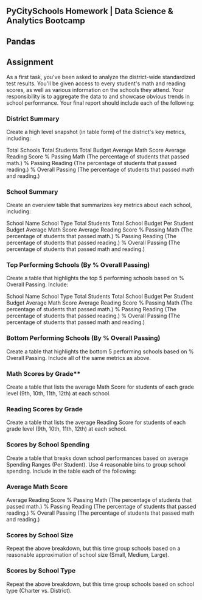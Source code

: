 ## PyCitySchools Homework | Data Science & Analytics Bootcamp

## Pandas

## Assignment 

As a first task, you've been asked to analyze the district-wide standardized test results. You'll be given access to every student's math and reading scores, as well as various information on the schools they attend. Your responsibility is to aggregate the data to and showcase obvious trends in school performance.
Your final report should include each of the following:

### District Summary

Create a high level snapshot (in table form) of the district's key metrics, including:

Total Schools
Total Students
Total Budget
Average Math Score
Average Reading Score
% Passing Math (The percentage of students that passed math.)
% Passing Reading (The percentage of students that passed reading.)
% Overall Passing (The percentage of students that passed math and reading.)




### School Summary

Create an overview table that summarizes key metrics about each school, including:

School Name
School Type
Total Students
Total School Budget
Per Student Budget
Average Math Score
Average Reading Score
% Passing Math (The percentage of students that passed math.)
% Passing Reading (The percentage of students that passed reading.)
% Overall Passing (The percentage of students that passed math and reading.)




### Top Performing Schools (By % Overall Passing)

Create a table that highlights the top 5 performing schools based on % Overall Passing. Include:

School Name
School Type
Total Students
Total School Budget
Per Student Budget
Average Math Score
Average Reading Score
% Passing Math (The percentage of students that passed math.)
% Passing Reading (The percentage of students that passed reading.)
% Overall Passing (The percentage of students that passed math and reading.)




### Bottom Performing Schools (By % Overall Passing)

Create a table that highlights the bottom 5 performing schools based on % Overall Passing. Include all of the same metrics as above.


### Math Scores by Grade**

Create a table that lists the average Math Score for students of each grade level (9th, 10th, 11th, 12th) at each school.


### Reading Scores by Grade

Create a table that lists the average Reading Score for students of each grade level (9th, 10th, 11th, 12th) at each school.


### Scores by School Spending

Create a table that breaks down school performances based on average Spending Ranges (Per Student). Use 4 reasonable bins to group school spending. Include in the table each of the following:

### Average Math Score
Average Reading Score
% Passing Math (The percentage of students that passed math.)
% Passing Reading (The percentage of students that passed reading.)
% Overall Passing (The percentage of students that passed math and reading.)




### Scores by School Size

Repeat the above breakdown, but this time group schools based on a reasonable approximation of school size (Small, Medium, Large).


### Scores by School Type

Repeat the above breakdown, but this time group schools based on school type (Charter vs. District).
